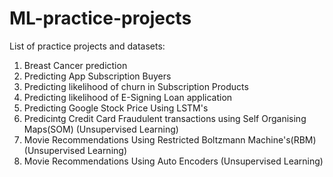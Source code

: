 # ML-practice-projects

List of practice projects and datasets:

1) Breast Cancer prediction
2) Predicting App Subscription Buyers
3) Predicting likelihood of churn in Subscription Products
4) Predicting likelihood of E-Signing Loan application
5) Predicting Google Stock Price Using LSTM's
6) Predicintg Credit Card Fraudulent transactions using Self Organising Maps(SOM) (Unsupervised Learning)
7) Movie Recommendations Using Restricted Boltzmann Machine's(RBM) (Unsupervised Learning)
8) Movie Recommendations Using Auto Encoders (Unsupervised Learning)
